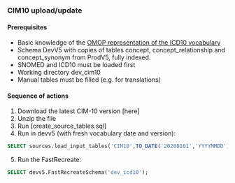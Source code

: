 ### CIM10 upload/update

#### Prerequisites
- Basic knowledge of the [OMOP representation of the ICD10 vocabulary](https://www.ohdsi.org/web/wiki/doku.php?id=documentation:vocabulary:icd10gm)
- Schema DevV5 with copies of tables concept, concept_relationship and concept_synonym from ProdV5, fully indexed.
- SNOMED and ICD10 must be loaded first
- Working directory dev_cim10
- Manual tables must be filled (e.g. for translations)
#### Sequence of actions
1. Download the latest CIM-10 version [here]
2. Unzip the file 
3. Run [create_source_tables.sql]
4. Run in devv5 (with fresh vocabulary date and version): 
```sql
SELECT sources.load_input_tables('CIM10',TO_DATE('20200101','YYYYMMDD'),'2020 Release');
```
5. Run the FastRecreate:
```sql
SELECT devv5.FastRecreateSchema('dev_icd10'); 
```

